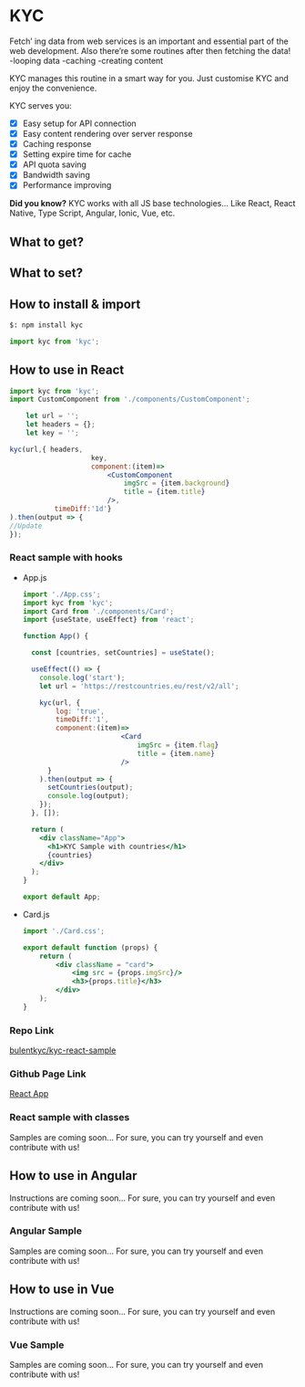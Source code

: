 # KYC

Fetch’ ing data from web services is an important and essential part of the web development. Also there’re some routines after then fetching the data!
     -looping data
     -caching
     -creating content

 KYC manages this routine in a smart way for you. Just customise KYC and enjoy the convenience.

KYC serves you:

- [x]  Easy setup for API connection
- [x]  Easy content rendering over server response
- [x]  Caching response
- [x]  Setting expire time for cache
- [x]  API quota saving
- [x]  Bandwidth saving
- [x]  Performance improving

**Did you know?**
KYC works with all JS base technologies...
Like React, React Native, Type Script, Angular, Ionic, Vue, etc.

## What to get?

## What to set?

## How to install & import

```bash
$: npm install kyc
```

```jsx
import kyc from 'kyc';
```

## How to use in React

```jsx
import kyc from 'kyc';
import CustomComponent from './components/CustomComponent';

	let url = '';
	let headers = {};
	let key = '';

kyc(url,{ headers, 
					key, 
					component:(item)=>
						<CustomComponent 
							imgSrc = {item.background} 
							title = {item.title}
						/>, 
           timeDiff:'1d'}
).then(output => {
//Update
});
```

### React sample with hooks

- App.js

    ```jsx
    import './App.css';
    import kyc from 'kyc';
    import Card from './components/Card';
    import {useState, useEffect} from 'react';

    function App() {

      const [countries, setCountries] = useState();

      useEffect(() => {
        console.log('start');
        let url = 'https://restcountries.eu/rest/v2/all';

        kyc(url, {
            log: 'true',
            timeDiff:'1',
            component:(item)=>
    						<Card 
    							imgSrc = {item.flag} 
    							title = {item.name}
    						/>
          }
        ).then(output => {
          setCountries(output);
          console.log(output);
        });
      }, []);

      return (
        <div className="App">
          <h1>KYC Sample with countries</h1>
          {countries}
        </div>
      );
    }

    export default App;
    ```

- Card.js

    ```jsx
    import './Card.css';

    export default function (props) {
        return (
            <div className = "card">
                <img src = {props.imgSrc}/>
                <h3>{props.title}</h3> 
            </div>
        );
    }
    ```

### Repo Link

[bulentkyc/kyc-react-sample](https://github.com/bulentkyc/kyc-react-sample/tree/function-base)

### Github Page Link

[React App](https://bulentkyc.github.io/kyc-react-sample/)

### React sample with classes

Samples are coming soon...
For sure, you can try yourself and even contribute with us!

## How to use in Angular

Instructions are coming soon...
For sure, you can try yourself and even contribute with us!

### Angular Sample

Samples are coming soon...
For sure, you can try yourself and even contribute with us!

## How to use in Vue

Instructions are coming soon...
For sure, you can try yourself and even contribute with us!

### Vue Sample

Samples are coming soon...
For sure, you can try yourself and even contribute with us!